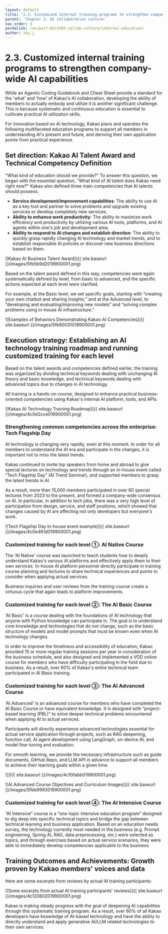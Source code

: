 ```yaml
---
layout: default
title: '2.3. Customized internal training programs to strengthen company-wide AI capabilities'
parent: 'Chapter 2. AI collaboration culture'
nav_order: 3
permalink: /en/part-03/ch02-collab-culture/internal-education/
author: sky.j
---
```


# 2.3. Customized internal training programs to strengthen company-wide AI capabilities

While an Agentic Coding Guidebook and Cheat Sheet provide a standard for the 'what' and 'how' of Kakao's AI collaboration, developing the ability of members to actually embody and utilize it is another significant challenge. This is because systematic and continuous education is essential to cultivate practical AI utilization skills. 

For innovation based on AI technology, Kakao plans and operates the following multifaceted education programs to support all members in understanding AI's present and future, and deriving their own application points from practical experience.

## Set direction: Kakao AI Talent Award and Technical Competency Definition

"What kind of education should we provide?" To answer this question, we began with the essential question, "What kind of AI talent does Kakao need right now?" Kakao also defined three main competencies that AI talents should possess:

- **Service development/improvement capabilities**: The ability to use AI as a key tool and partner to solve problems and upgrade existing services or develop completely new services.
- **Ability to enhance work productivity**: The ability to maximize work efficiency and productivity by utilizing various AI tools, platforms, and AI agents within one's job and development area.
- **Ability to respond to AI changes and establish direction**: The ability to quickly grasp rapidly changing AI technology and market trends, and to establish responsible AI policies or discover new business directions based on them.

![Kakao AI Business Talent Award]({{ site.baseurl }}/images/5fb5b9d2019900001.png)

Based on the talent award defined in this way, competencies were again systematically defined by level, from basic to advanced, and the specific actions expected at each level were clarified. 

For example, at the Basic level, we set specific goals, starting with “creating your own chatbot and sharing insights,” and at the Advanced level, to “developing and evaluating/improving new models” and “solving complex problems using in-house AI infrastructure.”

![Examples of Behaviors Demonstrating Kakao AI Competencies]({{ site.baseurl }}/images/5fb60031019900001.png)

## Execution strategy: Establishing an AI technology training roadmap and running customized training for each level

Based on the talent awards and competencies defined earlier, the training was organized by dividing technical keywords dealing with unchanging AI theory and basic knowledge, and technical keywords dealing with advanced topics due to changes in AI technology. 

All training is a hands-on course, designed to enhance practical business-oriented competencies using Kakao's internal AI platform, tools, and APIs.

![Kakao AI Technology Training Roadmap]({{ site.baseurl }}/images/4c0d2cce019900001.png)

### Strengthening common competencies across the enterprise: Tech Flagship Day 

AI technology is changing very rapidly, even at this moment. In order for all members to understand the AI era and participate in the changes, it is important not to miss the latest trends. 

Kakao continued to invite top speakers from home and abroad to give special lectures on technology and trends through an in-house event called “Tech Flagship Day” (AI Trend Seminar), and supported members to grasp the latest trends in AI. 

As a result, more than 15,000 members participated in over 60 special lectures from 2023 to the present, and formed a company-wide consensus on AI. In particular, in addition to tech jobs, there was a very high level of participation from design, service, and staff positions, which showed that changes caused by AI are affecting not only developers but everyone's work.

![Tech Flagship Day in-house event example]({{ site.baseurl }}/images/4c0e461d019900001.png)

### Customized training for each level ①: AI Native Course 

The 'AI Native' course was launched to teach students how to deeply understand Kakao's various AI platforms and effectively apply them to their own services. In-house AI platform personnel directly participate in training course planning and lectures to share technical experiences and points to consider when applying actual services. 

Business inquiries and user reviews from the training course create a virtuous cycle that again leads to platform improvements.

### Customized training for each level ②: The AI Basic Course 

'AI Basic' is a course dealing with the foundations of AI technology that anyone with Python knowledge can participate in. The goal is to understand core knowledge and technologies that do not change, such as the basic structure of models and model prompts that must be known even when AI technology changes. 

In order to improve the timeliness and accessibility of education, Kakao provided 15 or more regular training sessions per year in consideration of the business schedule, and also designed and implemented a VOD online course for members who have difficulty participating in the field due to business. As a result, over 60% of Kakao's entire technical team participated in AI Basic training.

### Customized training for each level ③: The AI Advanced Course 

'AI Advanced' is an advanced course for members who have completed the AI Basic Course or have equivalent knowledge. It is designed with “project-based learning (PBL)” to solve deeper technical problems encountered when applying AI to actual services. 

Participants will directly experience advanced technologies essential for actual service application through projects, such as RAG deepening, function call, AI agent development using LangGraph, on-device AI, and model fine-tuning and evaluation. 

For smooth learning, we provide the necessary infrastructure such as guide documents, GitHub Repo, and LLM API in advance to support all members to achieve their learning goals within a given time.

![]({{ site.baseurl }}/images/4c10fabb019900001.png)

![AI Advanced Course Objectives and Curriculum Images]({{ site.baseurl }}/images/5fbb9993019900001.png)

### Customized training for each level ④: The AI Intensive Course 

“AI Intensive” course is a “one-topic intensive education program” designed to dig deep into specific technical topics and bridge the gap between technical learning and business application. Based on an education needs survey, the technology currently most needed in the business (e.g. Prompt engineering, Spring AI, RAG, data preprocessing, etc.) were selected as topics, and through exercises based on actual service scenarios, they were able to immediately develop competencies applicable to the business.

## Training Outcomes and Achievements: Growth proven by Kakao members' voices and data

Here are some excerpts from reviews by actual AI training participants:

![Some excerpts from actual AI training participants' reviews]({{ site.baseurl }}/images/4c120602019900001.png)

Kakao is making steady progress with the goal of deepening AI capabilities through this systematic training program. As a result, over 60% of all Kakao developers have knowledge of AI-based technology and have the ability to directly understand and apply generative AI/LLM related technologies to their own services.
